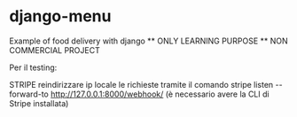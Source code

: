 # django-menu
Example of food delivery with django 
** ONLY LEARNING PURPOSE ** NON COMMERCIAL PROJECT

Per il testing:

STRIPE
reindirizzare ip locale le richieste tramite il comando stripe listen --forward-to http://127.0.0.1:8000/webhook/ (è necessario avere la CLI di Stripe installata)